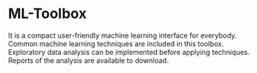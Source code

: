 # ML-Toolbox
It is a compact user-friendly machine learning interface for everybody. Common machine learning techniques are included in this toolbox. Exploratory data analysis can be implemented before applying techniques. Reports of the analysis are available to download.
